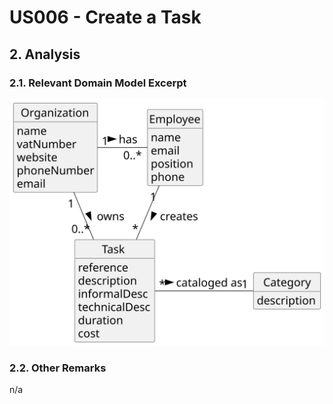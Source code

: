 # US006 - Create a Task 

## 2. Analysis

### 2.1. Relevant Domain Model Excerpt 

![Domain Model](us007-domain-model.svg)

### 2.2. Other Remarks

n/a